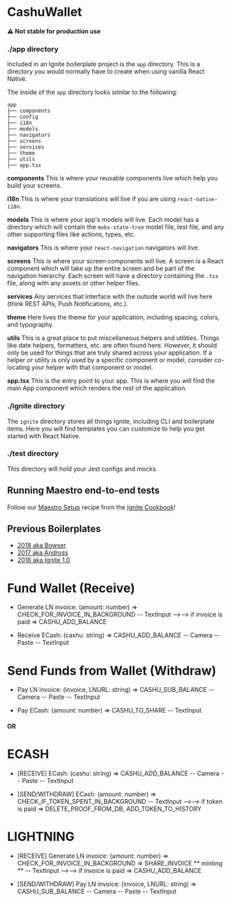 # CashuWallet

**⚠️ Not stable for production use**

### ./app directory

Included in an Ignite boilerplate project is the `app` directory. This is a directory you would normally have to create when using vanilla React Native.

The inside of the `app` directory looks similar to the following:

```
app
├── components
├── config
├── i18n
├── models
├── navigators
├── screens
├── services
├── theme
├── utils
├── app.tsx
```

**components**
This is where your reusable components live which help you build your screens.

**i18n**
This is where your translations will live if you are using `react-native-i18n`.

**models**
This is where your app's models will live. Each model has a directory which will contain the `mobx-state-tree` model file, test file, and any other supporting files like actions, types, etc.

**navigators**
This is where your `react-navigation` navigators will live.

**screens**
This is where your screen components will live. A screen is a React component which will take up the entire screen and be part of the navigation hierarchy. Each screen will have a directory containing the `.tsx` file, along with any assets or other helper files.

**services**
Any services that interface with the outside world will live here (think REST APIs, Push Notifications, etc.).

**theme**
Here lives the theme for your application, including spacing, colors, and typography.

**utils**
This is a great place to put miscellaneous helpers and utilities. Things like date helpers, formatters, etc. are often found here. However, it should only be used for things that are truly shared across your application. If a helper or utility is only used by a specific component or model, consider co-locating your helper with that component or model.

**app.tsx** This is the entry point to your app. This is where you will find the main App component which renders the rest of the application.

### ./ignite directory

The `ignite` directory stores all things Ignite, including CLI and boilerplate items. Here you will find templates you can customize to help you get started with React Native.

### ./test directory

This directory will hold your Jest configs and mocks.

## Running Maestro end-to-end tests

Follow our [Maestro Setup](https://ignitecookbook.com/docs/recipes/MaestroSetup) recipe from the [Ignite Cookbook](https://ignitecookbook.com/)!

## Previous Boilerplates

- [2018 aka Bowser](https://github.com/infinitered/ignite-bowser)
- [2017 aka Andross](https://github.com/infinitered/ignite-andross)
- [2016 aka Ignite 1.0](https://github.com/infinitered/ignite-ir-boilerplate-2016)

# Fund Wallet (Receive)

- Generate LN invoice: (amount: number) => CHECK_FOR_INVOICE_IN_BACKGROUND
  -- TextInput
  -->--> if invoice is paid => CASHU_ADD_BALANCE

- Receive ECash: (cashu: string) => CASHU_ADD_BALANCE
  -- Camera
  -- Paste
  -- TextInput

# Send Funds from Wallet (Withdraw)

- Pay LN invoice: (invoice, LNURL: string) => CASHU_SUB_BALANCE
  -- Camera
  -- Paste
  -- TextInput

- Pay ECash: (amount: number) => CASHU_TO_SHARE
  -- TextInput

#### OR

# ECASH

- [RECEIVE] ECash: (cashu: string) => CASHU_ADD_BALANCE
  -- Camera
  -- Paste
  -- TextInput

- [SEND/WITHDRAW] ECash: (amount: number) => CHECK_IF_TOKEN_SPENT_IN_BACKGROUND
  -- TextInput
  -->--> if token is paid => DELETE_PROOF_FROM_DB, ADD_TOKEN_TO_HISTORY

# LIGHTNING

- [RECEIVE] Generate LN invoice: (amount: number) => CHECK_FOR_INVOICE_IN_BACKGROUND => SHARE_INVOICE
  ** minting **
  -- TextInput
  -->--> if invoice is paid => CASHU_ADD_BALANCE

- [SEND/WITHDRAW] Pay LN invoice: (invoice, LNURL: string) => CASHU_SUB_BALANCE
  -- Camera
  -- Paste
  -- TextInput
